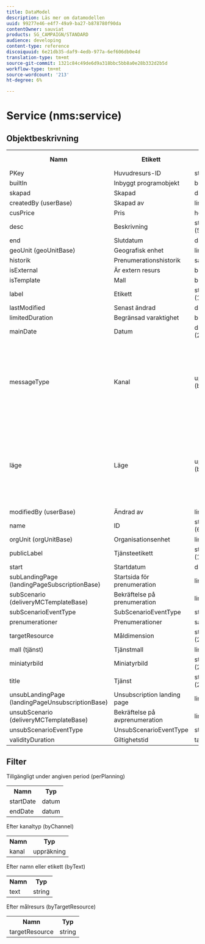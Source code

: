 ```yaml
---
title: DataModel
description: Läs mer om datamodellen
uuid: 99277e46-e4f7-49a9-ba27-b878780f90da
contentOwner: sauviat
products: SG_CAMPAIGN/STANDARD
audience: developing
content-type: reference
discoiquuid: 6e21db35-daf9-4edb-977a-6ef606db0e4d
translation-type: tm+mt
source-git-commit: 1321c84c49de6d9a318bbc5bb8a0e28b332d2b5d
workflow-type: tm+mt
source-wordcount: '213'
ht-degree: 6%

---
```



# Service (nms:service)

## Objektbeskrivning

<table>
               <tr>
                  <th>Namn</th>
                  <th>Etikett</th>
                  <th>Typ (längd)</th>
                  <th>Uppräkningsvärden</th>
               </tr>
               <tr>
                  <td>PKey</td>
                  <td>Huvudresurs-ID</td>
                  <td>string </td>
                  <td> </td>
               </tr>
               <tr>
                  <td>builtIn</td>
                  <td>Inbyggt programobjekt</td>
                  <td>boolesk </td>
                  <td> </td>
               </tr>
               <tr>
                  <td>skapad</td>
                  <td>Skapad</td>
                  <td>datum </td>
                  <td> </td>
               </tr>
               <tr>
                  <td>createdBy (userBase)</td>
                  <td>Skapad av</td>
                  <td>link </td>
                  <td> </td>
               </tr>
               <tr>
                  <td>cusPrice</td>
                  <td>Pris</td>
                  <td>heltal </td>
                  <td> </td>
               </tr>
               <tr>
                  <td>desc</td>
                  <td>Beskrivning</td>
                  <td>sträng (512)</td>
                  <td> </td>
               </tr>
               <tr>
                  <td>end</td>
                  <td>Slutdatum</td>
                  <td>datum </td>
                  <td> </td>
               </tr>
               <tr>
                  <td>geoUnit (geoUnitBase)</td>
                  <td>Geografisk enhet</td>
                  <td>link </td>
                  <td> </td>
               </tr>
               <tr>
                  <td>historik</td>
                  <td>Prenumerationshistorik</td>
                  <td>samling </td>
                  <td> </td>
               </tr>
               <tr>
                  <td>isExternal</td>
                  <td>Är extern resurs</td>
                  <td>boolesk </td>
                  <td> </td>
               </tr>
               <tr>
                  <td>isTemplate</td>
                  <td>Mall</td>
                  <td>boolesk </td>
                  <td> </td>
               </tr>
               <tr>
                  <td>label</td>
                  <td>Etikett</td>
                  <td>sträng (128)</td>
                  <td> </td>
               </tr>
               <tr>
                  <td>lastModified</td>
                  <td>Senast ändrad</td>
                  <td>datum </td>
                  <td> </td>
               </tr>
               <tr>
                  <td>limitedDuration</td>
                  <td>Begränsad varaktighet</td>
                  <td>boolesk </td>
                  <td> </td>
               </tr>
               <tr>
                  <td>mainDate</td>
                  <td>Datum</td>
                  <td>datum (255)</td>
                  <td> </td>
               </tr>
               <tr>
                  <td>messageType</td>
                  <td>Kanal</td>
                  <td>uppräkning (byte) </td>
                  <td>
                     <ul>
                        <li>Mobil (SMS) - sms - 1</li>
                        <li>E-post - e-post - 0</li>
                        <li>OGILTIGT VÄRDE - __Invalid_value__ - __Invalid_value__</li>
                     </ul>
                  </td>
               </tr>
               <tr>
                  <td>läge</td>
                  <td>Läge</td>
                  <td>uppräkning (byte) </td>
                  <td>
                     <ul>
                        <li>Virusvirus - virus - 1</li>
                        <li>Nyhetsbrev - nyhetsbrev - 0</li>
                        <li>OGILTIGT VÄRDE - __Invalid_value__ - __Invalid_value__</li>
                     </ul>
                  </td>
               </tr>
               <tr>
                  <td>modifiedBy (userBase)</td>
                  <td>Ändrad av</td>
                  <td>link </td>
                  <td> </td>
               </tr>
               <tr>
                  <td>name</td>
                  <td>ID</td>
                  <td>sträng (64)</td>
                  <td> </td>
               </tr>
               <tr>
                  <td>orgUnit (orgUnitBase)</td>
                  <td>Organisationsenhet</td>
                  <td>link </td>
                  <td> </td>
               </tr>
               <tr>
                  <td>publicLabel</td>
                  <td>Tjänsteetikett</td>
                  <td>sträng (128)</td>
                  <td> </td>
               </tr>
               <tr>
                  <td>start</td>
                  <td>Startdatum</td>
                  <td>datum </td>
                  <td> </td>
               </tr>
               <tr>
                  <td>subLandingPage (landingPageSubscriptionBase)</td>
                  <td>Startsida för prenumeration</td>
                  <td>link </td>
                  <td> </td>
               </tr>
               <tr>
                  <td>subScenario (deliveryMCTemplateBase)</td>
                  <td>Bekräftelse på prenumeration</td>
                  <td>link </td>
                  <td> </td>
               </tr>
               <tr>
                  <td>subScenarioEventType</td>
                  <td>SubScenarioEventType</td>
                  <td>string </td>
                  <td> </td>
               </tr>
               <tr>
                  <td>prenumerationer</td>
                  <td>Prenumerationer</td>
                  <td>samling </td>
                  <td> </td>
               </tr>
               <tr>
                  <td>targetResource</td>
                  <td>Måldimension</td>
                  <td>sträng (255)</td>
                  <td> </td>
               </tr>
               <tr>
                  <td>mall (tjänst)</td>
                  <td>Tjänstmall</td>
                  <td>link </td>
                  <td> </td>
               </tr>
               <tr>
                  <td>miniatyrbild</td>
                  <td>Miniatyrbild</td>
                  <td>sträng (255)</td>
                  <td> </td>
               </tr>
               <tr>
                  <td>title</td>
                  <td>Tjänst</td>
                  <td>sträng (255)</td>
                  <td> </td>
               </tr>
               <tr>
                  <td>unsubLandingPage (landingPageUnsubscriptionBase)</td>
                  <td>Unsubscription landing page</td>
                  <td>link </td>
                  <td> </td>
               </tr>
               <tr>
                  <td>unsubScenario (deliveryMCTemplateBase)</td>
                  <td>Bekräftelse på avprenumeration</td>
                  <td>link </td>
                  <td> </td>
               </tr>
               <tr>
                  <td>unsubScenarioEventType</td>
                  <td>UnsubScenarioEventType</td>
                  <td>string </td>
                  <td> </td>
               </tr>
               <tr>
                  <td>validityDuration</td>
                  <td>Giltighetstid</td>
                  <td>tal </td>
                  <td> </td>
               </tr>
            </table>

## Filter

Tillgängligt under angiven period (perPlanning)

<table>
    <tr>
    <th>Namn</th>
    <th>Typ</th>
    </tr>
    <tr>
    <td>startDate</td>
    <td>datum</td>
    </tr>
    <tr>
    <td>endDate</td>
    <td>datum</td>
    </tr>
</table>

Efter kanaltyp (byChannel)

<table>
<tr>
<th>Namn</th>
<th>Typ</th>
</tr>
<tr>
<td>kanal</td>
<td>uppräkning</td>
</tr>
</table>

Efter namn eller etikett (byText)

<table>
<tr>
<th>Namn</th>
<th>Typ</th>
</tr>
<tr>
<td>text</td>
<td>string</td>
</tr>
</table>

Efter målresurs (byTargetResource)

<table>
<tr>
<th>Namn</th>
<th>Typ</th>
</tr>
<tr>
<td>targetResource</td>
<td>string</td>
</tr>
</table>